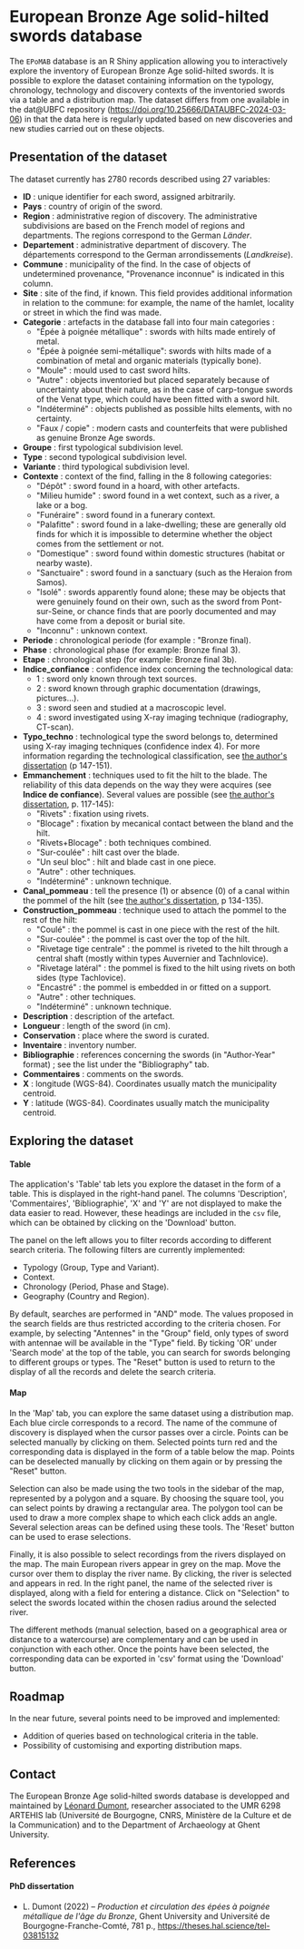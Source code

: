 European Bronze Age solid-hilted swords database
================

The `EPoMAB` database is an R Shiny application allowing you to interactively explore the inventory of European Bronze Age solid-hilted swords. It is possible to explore the dataset containing information on the typology, chronology, technology and discovery contexts of the inventoried swords via a table and a distribution map. The dataset differs from one available in the dat\@UBFC repository (<https://doi.org/10.25666/DATAUBFC-2024-03-06>) in that the data here is regularly updated based on new discoveries and new studies carried out on these objects.

## Presentation of the dataset

The dataset currently has 2780 records described using 27 variables:

  - **ID** : unique identifier for each sword, assigned arbitrarily.
  - **Pays** : country of origin of the sword.
  - **Region** : administrative region of discovery. The administrative subdivisions are based on the French model of regions and departments. The regions correspond to the German *Länder*.
  - **Departement** : administrative department of discovery. The départements correspond to the German arrondissements (*Landkreise*).
  - **Commune** : municipality of the find. In the case of objects of undetermined provenance, "Provenance inconnue" is indicated in this column.
  - **Site** : site of the find, if known. This field provides additional information in relation to the commune: for example, the name of the hamlet, locality or street in which the find was made.
  - **Categorie** : artefacts in the database fall into four main categories :
    - "Épée à poignée métallique" : swords with hilts made entirely of metal.
    - "Épée à poignée semi-métallique": swords with hilts made of a combination of metal and organic materials (typically bone).
    - "Moule" : mould used to cast sword hilts.
    - "Autre" : objects inventoried but placed separately because of uncertainty about their nature, as in the case of carp-tongue swords of the Venat type, which could have been fitted with a sword hilt.
    - "Indéterminé" : objects published as possible hilts elements, with no certainty.
    - "Faux / copie" : modern casts and counterfeits that were published as genuine Bronze Age swords.
  - **Groupe** : first typological subdivision level.
  - **Type** : second typological subdivision level.
  - **Variante** : third typological subdivision level.
  - **Contexte** : context of the find, falling in the 8 following categories:
    - "Dépôt" : sword found in a hoard, with other artefacts.
    - "Milieu humide" : sword found in a wet context, such as a river, a lake or a bog.
    - "Funéraire" : sword found in a funerary context.
    - "Palafitte" : sword found in a lake-dwelling; these are generally old finds for which it is impossible to determine whether the object comes from the settlement or not.
    - "Domestique" : sword found within domestic structures (habitat or nearby waste).
    - "Sanctuaire" : sword found in a sanctuary (such as the Heraion from Samos).
    - "Isolé" : swords apparently found alone; these may be objects that were genuinely found on their own, such as the sword from Pont-sur-Seine, or chance finds that are poorly documented and may have come from a deposit or burial site.
    - "Inconnu" : unknown context.
  - **Periode** : chronological periode (for example : "Bronze final).
  - **Phase** : chronological phase (for example: Bronze final 3).
  - **Etape** : chronological step (for example: Bronze final 3b).
  - **Indice_confiance** : confidence index concerning the technological data:
    - 1 : sword only known through text sources.
    - 2 : sword known through graphic documentation (drawings, pictures...).
    - 3 : sword seen and studied at a macroscopic level.
    - 4 : sword investigated using X-ray imaging technique (radiography, CT-scan).
  - **Typo_techno** : technological type the sword belongs to, determined using X-ray imaging techniques (confidence index 4). For more information regarding the technological classification, see [the author's dissertation](https://theses.hal.science/tel-03815132) (p 147-151).
  - **Emmanchement** : techniques used to fit the hilt to the blade. The reliability of this data depends on the way they were acquires (see **Indice de confiance**). Several values are possible (see [the author's dissertation](https://theses.hal.science/tel-03815132), p. 117-145):
    - "Rivets" : fixation using rivets.
    - "Blocage" : fixation by mecanical contact between the bland and the hilt.
    - "Rivets+Blocage" : both techniques combined.
    - "Sur-coulée" : hilt cast over the blade.
    - "Un seul bloc" : hilt and blade cast in one piece.
    - "Autre" : other techniques.
    - "Indéterminé" : unknown technique.
  - **Canal_pommeau** : tell the presence (1) or absence (0) of a canal within the pommel of the hilt (see [the author's dissertation](https://theses.hal.science/tel-03815132), p 134-135).
  - **Construction_pommeau** : technique used to attach the pommel to the rest of the hilt:
    - "Coulé" : the pommel is cast in one piece with the rest of the hilt.
    - "Sur-coulée" : the pommel is cast over the top of the hilt.
    - "Rivetage tige centrale" : the pommel is riveted to the hilt through a central shaft (mostly within types Auvernier and Tachnlovice).
    - "Rivetage latéral" : the pommel is fixed to the hilt using rivets on both sides (type Tachlovice).
    - "Encastré" : the pommel is embedded in or fitted on a support.
    - "Autre" : other techniques.
    - "Indéterminé" : unknown technique.
  - **Description** : description of the artefact.
  - **Longueur** : length of the sword (in cm).
  - **Conservation** : place where the sword is curated.
  - **Inventaire** : inventory number.
  - **Bibliographie** : references concerning the swords (in "Author-Year" format) ; see the list under the "Bibliography" tab.
  - **Commentaires** : comments on the swords.
  - **X** : longitude (WGS-84). Coordinates usually match the municipality centroid.
  - **Y** : latitude (WGS-84). Coordinates usually match the municipality centroid.

## Exploring the dataset

#### Table

The application's 'Table' tab lets you explore the dataset in the form of a table. This is displayed in the right-hand panel. The columns 'Description', 'Commentaires', 'Bibliographie', 'X' and 'Y' are not displayed to make the data easier to read. However, these headings are included in the `csv` file, which can be obtained by clicking on the 'Download' button.

The panel on the left allows you to filter records according to different search criteria. The following filters are currently implemented:

  - Typology (Group, Type and Variant).
  - Context.
  - Chronology (Period, Phase and Stage).
  - Geography (Country and Region).
  
By default, searches are performed in "AND" mode. The values proposed in the search fields are thus restricted according to the criteria chosen. For example, by selecting "Antennes" in the "Group" field, only types of sword with antennae will be available in the "Type" field. By ticking 'OR' under 'Search mode' at the top of the table, you can search for swords belonging to different groups or types. The "Reset" button is used to return to the display of all the records and delete the search criteria.

#### Map

In the 'Map' tab, you can explore the same dataset using a distribution map. Each blue circle corresponds to a record. The name of the commune of discovery is displayed when the cursor passes over a circle. Points can be selected manually by clicking on them. Selected points turn red and the corresponding data is displayed in the form of a table below the map. Points can be deselected manually by clicking on them again or by pressing the "Reset" button.

Selection can also be made using the two tools in the sidebar of the map, represented by a polygon and a square. By choosing the square tool, you can select points by drawing a rectangular area. The polygon tool can be used to draw a more complex shape to which each click adds an angle. Several selection areas can be defined using these tools. The 'Reset' button can be used to erase selections.

Finally, it is also possible to select recordings from the rivers displayed on the map. The main European rivers appear in grey on the map. Move the cursor over them to display the river name. By clicking, the river is selected and appears in red. In the right panel, the name of the selected river is displayed, along with a field for entering a distance. Click on "Selection" to select the swords located within the chosen radius around the selected river.

The different methods (manual selection, based on a geographical area or distance to a watercourse) are complementary and can be used in conjunction with each other. Once the points have been selected, the corresponding data can be exported in 'csv' format using the 'Download' button. 

## Roadmap

In the near future, several points need to be improved and implemented:

  - Addition of queries based on technological criteria in the table.
  - Possibility of customising and exporting distribution maps.

## Contact

The European Bronze Age solid-hilted swords database is developped and maintained by [Léonard Dumont](mailto:leonard.dumont@u-bourgogne.fr), researcher associated to the UMR 6298 ARTEHIS lab (Université de Bourgogne, CNRS, Ministère de la Culture et de la Communication) and to the Department of Archaeology at Ghent University.

## References

#### PhD dissertation

  - L. Dumont (2022) – *Production et circulation des épées à poignée métallique de l'âge du Bronze*, Ghent University and Université de Bourgogne-Franche-Comté, 781 p., <https://theses.hal.science/tel-03815132>
